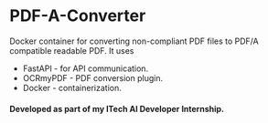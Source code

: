 # PDF-A-Converter
Docker container for converting non-compliant PDF files to PDF/A compatible readable PDF. 
It uses 
* FastAPI - for API communication.
* OCRmyPDF - PDF conversion plugin. 
* Docker - containerization.


#### Developed as part of my ITech AI Developer Internship.
